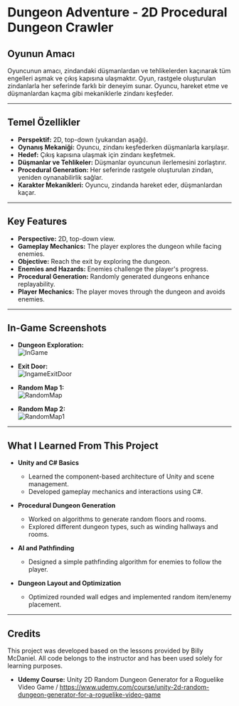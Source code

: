 # Dungeon Adventure - 2D Procedural Dungeon Crawler

## Oyunun Amacı  
Oyuncunun amacı, zindandaki düşmanlardan ve tehlikelerden kaçınarak tüm engelleri aşmak ve çıkış kapısına ulaşmaktır. Oyun, rastgele oluşturulan zindanlarla her seferinde farklı bir deneyim sunar. Oyuncu, hareket etme ve düşmanlardan kaçma gibi mekaniklerle zindanı keşfeder.  

---

## Temel Özellikler  
- **Perspektif:** 2D, top-down (yukarıdan aşağı).  
- **Oynanış Mekaniği:** Oyuncu, zindanı keşfederken düşmanlarla karşılaşır.  
- **Hedef:** Çıkış kapısına ulaşmak için zindanı keşfetmek.  
- **Düşmanlar ve Tehlikeler:** Düşmanlar oyuncunun ilerlemesini zorlaştırır.  
- **Procedural Generation:** Her seferinde rastgele oluşturulan zindan, yeniden oynanabilirlik sağlar.  
- **Karakter Mekanikleri:** Oyuncu, zindanda hareket eder, düşmanlardan kaçar.

---

## Key Features  
- **Perspective:** 2D, top-down view.  
- **Gameplay Mechanics:** The player explores the dungeon while facing enemies.
- **Objective:** Reach the exit by exploring the dungeon.
- **Enemies and Hazards:** Enemies challenge the player's progress.  
- **Procedural Generation:** Randomly generated dungeons enhance replayability.  
- **Player Mechanics:** The player moves through the dungeon and avoids enemies.  

---

## In-Game Screenshots  
- **Dungeon Exploration:**  
  ![InGame](https://github.com/user-attachments/assets/3827ae4e-487a-472a-a048-f249319d70c3)  

- **Exit Door:**  
  ![IngameExitDoor](https://github.com/user-attachments/assets/52715360-980e-4ba0-a982-5272f17e822b)  

- **Random Map 1:**  
  ![RandomMap](https://github.com/user-attachments/assets/df556354-e654-4ea4-87ee-2914090010b5)  

- **Random Map 2:**  
  ![RandomMap1](https://github.com/user-attachments/assets/52c0f9a8-b831-43b2-bb67-3883b96b1924)  

---

## What I Learned From This Project  
- **Unity and C# Basics**  
  - Learned the component-based architecture of Unity and scene management.  
  - Developed gameplay mechanics and interactions using C#.  

- **Procedural Dungeon Generation**  
  - Worked on algorithms to generate random floors and rooms.  
  - Explored different dungeon types, such as winding hallways and rooms.  

- **AI and Pathfinding**  
  - Designed a simple pathfinding algorithm for enemies to follow the player.  

- **Dungeon Layout and Optimization**  
  - Optimized rounded wall edges and implemented random item/enemy placement.  

---
## Credits  
This project was developed based on the lessons provided by Billy McDaniel. All code belongs to the instructor and has been used solely for learning purposes.
- **Udemy Course:** Unity 2D Random Dungeon Generator for a Roguelike Video Game / https://www.udemy.com/course/unity-2d-random-dungeon-generator-for-a-roguelike-video-game
